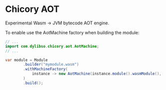 # Chicory AOT

Experimental Wasm -> JVM bytecode AOT engine.

To enable use the AotMachine factory when building the module:

```java
// ...
import com.dylibso.chicory.aot.AotMachine;
// ...

var module = Module
        .builder("mymodule.wasm")
        .withMachineFactory(
            instance -> new AotMachine(instance.module().wasmModule(), instance)
        )
        .build();
```
